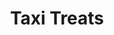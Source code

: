 ---
layout: post
title: Taxi Treats
site: http://www.taxitreats.com/
image: /lib/img/projects/taxitreats.png
creator:
  - name: Brian Shimmerlik
    school: NYU
    twitter: ShimmersAtStern
    eboard: true
    current: false
launchdate:
demodays:
---